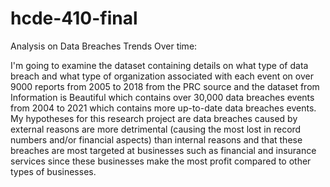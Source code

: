 # hcde-410-final

Analysis on Data Breaches Trends Over time:

I'm going to examine the dataset containing details on what type of data breach and what type of organization associated with each event on over 9000 reports from 2005 to 2018 from the PRC source and the dataset from Information is Beautiful which contains over 30,000 data breaches events from 2004 to 2021 which contains more up-to-date data breaches events. My hypotheses for this research project are data breaches caused by external reasons are more detrimental (causing the most lost in record numbers and/or financial aspects) than internal reasons and that these breaches are most targeted at businesses such as financial and insurance services since these businesses make the most profit compared to other types of businesses. 


